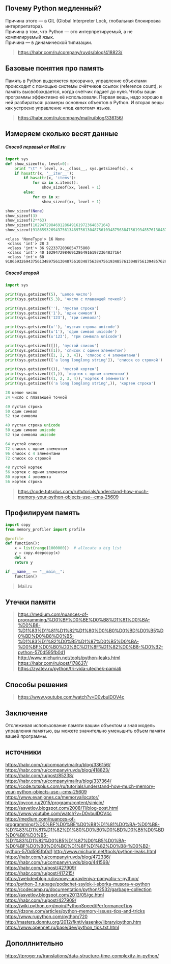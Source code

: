 ## Почему Python медленный?  
Причина этого — в GIL (Global Interpreter Lock, глобальная блокировка интерпретатора).  
Причина в том, что Python — это интерпретируемый, а не компилируемый язык.  
Причина — в динамической типизации.  
> https://habr.com/ru/company/ruvds/blog/418823/ 

## Базовые понятия про память  
Память в Python выделяется прозрачно, управление объектами происходит с помощью системы счётчиков ссылок (reference count), и память высвобождается, когда счётчик падает до нуля.  Чтобы ваши программы эффективно её использовали. Первая вещь, надо хорошо в ней разбираться: размеры основных объектов в Python. И вторая вещь: как устроено управление «под капотом» языка.  
> https://habr.com/ru/company/mailru/blog/336156/  

## Измеряем сколько весят данные  
##### Способ перввый от Mail.ru  
```py
import sys
def show_sizeof(x, level=0):
    print "\t" * level, x.__class__, sys.getsizeof(x), x
    if hasattr(x, '__iter__'):
        if hasattr(x, 'items'):
            for xx in x.items():
                show_sizeof(xx, level + 1)
        else:
            for xx in x:
                show_sizeof(xx, level + 1)

show_sizeof(None)
show_sizeof(3)
show_sizeof(2**63)
show_sizeof(102947298469128649161972364837164)
show_sizeof(918659326943756134897561304875610348756384756193485761304875613948576297485698417)
```

```
<class 'NoneType'> 16 None
 <class 'int'> 28 3
 <class 'int'> 36 9223372036854775808
 <class 'int'> 40 102947298469128649161972364837164
 <class 'int'> 60 918659326943756134897561304875610348756384756193485761304875613948576297485698417
```  

##### Способ второй  
```py 
import sys

print(sys.getsizeof(5), 'целое число')
print(sys.getsizeof(5.3), 'число с плавающей точкой')

print(sys.getsizeof(''), 'пустая строка')
print(sys.getsizeof('1'), 'один символ')
print(sys.getsizeof('123'), 'три символа')

print(sys.getsizeof(u''), 'пустая строка unicode')
print(sys.getsizeof(u'1'), 'один символ unicode')
print(sys.getsizeof(u'123'), 'три символа unicode')

print(sys.getsizeof([]), 'пустой список')
print(sys.getsizeof([1]), 'список с одним элементом')
print(sys.getsizeof([1, 2, 3, 4]), 'список с 4 элементами')
print(sys.getsizeof(['a long longlong string']), 'список со строкой') 

print(sys.getsizeof(()), 'пустой кортеж')
print(sys.getsizeof((1,)), 'кортеж с одним элементом')
print(sys.getsizeof((1, 2, 3, 4)),'кортеж 4 элемента')
print(sys.getsizeof(('a long longlong string',)), 'кортеж строка')

28 целое число
24 число с плавающей точкой

49 пустая строка
50 один символ
52 три символа

49 пустая строка unicode
50 один символ unicode
52 три символа unicode

64 пустой список
72 список с одним элементом
96 список с 4 элементами
72 список со строкой

48 пустой кортеж
56 кортеж с одним элементом
80 кортеж 4 элемента
56 кортеж строка
```
> https://code.tutsplus.com/ru/tutorials/understand-how-much-memory-your-python-objects-use--cms-25609   

## Профилируем память  
```py
import copy
from memory_profiler import profile

@profile
def function():
    x = list(range(1000000))  # allocate a big list
    y = copy.deepcopy(x)
    del x
    return y

if __name__ == "__main__":
    function()
```
> Mail.ru  

## Утечки памяти  
> https://medium.com/nuances-of-programming/%D0%BF%D0%BE%D0%B8%D1%81%D0%BA-%D0%B8-%D1%83%D1%81%D1%82%D1%80%D0%B0%D0%BD%D0%B5%D0%BD%D0%B8%D0%B5-%D1%83%D1%82%D0%B5%D1%87%D0%B5%D0%BA-%D0%BF%D0%B0%D0%BC%D1%8F%D1%82%D0%B8-%D0%B2-python-570d595fb0d1  
> http://www.michurin.net/tools/python-leaks.html  
> https://habr.com/ru/post/178637/  
> https://zyatev.ru/python/tri-vida-utechek-pamiati  

## Способы решения  
> https://www.youtube.com/watch?v=D0vbuIDOV4c  


## Заключение  
Отслеживая использование памяти вашим объектом и зная модель управления памятью, вы можете значительно уменьшить объем памяти вашей программы.

## источники  
https://habr.com/ru/company/mailru/blog/336156/  
https://habr.com/ru/company/ruvds/blog/418823/
https://habr.com/ru/post/85238/
https://habr.com/ru/company/mailru/blog/337364/
https://code.tutsplus.com/ru/tutorials/understand-how-much-memory-your-python-objects-use--cms-25609
https://www.evanjones.ca/memoryallocator/
https://pycon.ru/2015/program/content/sinicin/
https://asvetlov.blogspot.com/2008/11/blog-post.html
https://www.youtube.com/watch?v=D0vbuIDOV4c
https://medium.com/nuances-of-programming/%D0%BF%D0%BE%D0%B8%D1%81%D0%BA-%D0%B8-%D1%83%D1%81%D1%82%D1%80%D0%B0%D0%BD%D0%B5%D0%BD%D0%B8%D0%B5-%D1%83%D1%82%D0%B5%D1%87%D0%B5%D0%BA-%D0%BF%D0%B0%D0%BC%D1%8F%D1%82%D0%B8-%D0%B2-python-570d595fb0d1
http://www.michurin.net/tools/python-leaks.html
https://habr.com/ru/company/ruvds/blog/472336/
https://habr.com/ru/company/ruvds/blog/441568/
https://habr.com/ru/post/427909/  
https://habr.com/ru/post/417215/  
https://webdevblog.ru/osnovy-upravleniya-pamyatju-v-python/  
http://python-3.ru/page/podschet-ssylok-i-sborka-musora-v-python  
https://codecamp.ru/documentation/python/2532/garbage-collection  
https://asvetlov.blogspot.com/2013/05/gc.html  
https://habr.com/ru/post/427909/  
https://wiki.python.org/moin/PythonSpeed/PerformanceTips  
https://dzone.com/articles/python-memory-issues-tips-and-tricks  
https://www.rupython.com/python/720  
http://masters.donntu.org/2012/fknt/vlasenko/library/python.htm  
https://www.opennet.ru/base/dev/python_tips.txt.html  


## Дополлнительно  
https://tproger.ru/translations/data-structure-time-complexity-in-python/  


